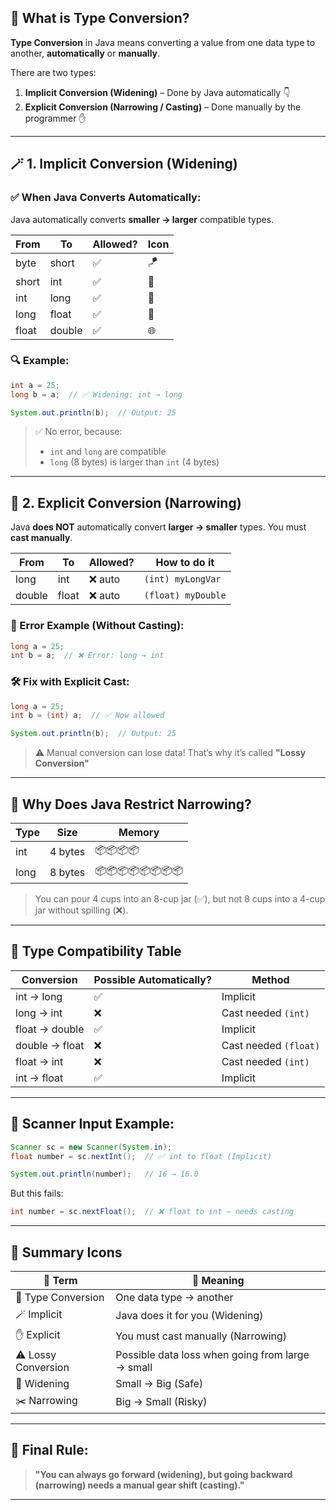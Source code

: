 ## 🔄 What is Type Conversion?

**Type Conversion** in Java means converting a value from one data type to another, **automatically** or **manually**.

There are two types:

1. **Implicit Conversion (Widening)** – Done by Java automatically 👇
2. **Explicit Conversion (Narrowing / Casting)** – Done manually by the programmer ✋

---

## 🪄 1. Implicit Conversion (Widening)

### ✅ When Java Converts Automatically:

Java automatically converts **smaller → larger** compatible types.

| From  | To     | Allowed? | Icon |
| ----- | ------ | -------- | ---- |
| byte  | short  | ✅        | 🪁   |
| short | int    | ✅        | 🎯   |
| int   | long   | ✅        | 📏   |
| long  | float  | ✅        | 🌊   |
| float | double | ✅        | 🌐   |

### 🔍 Example:

```java
int a = 25;
long b = a;  // ✅ Widening: int → long

System.out.println(b);  // Output: 25
```

> ✅ No error, because:
>
> * `int` and `long` are compatible
> * `long` (8 bytes) is larger than `int` (4 bytes)

---

## 🚫 2. Explicit Conversion (Narrowing)

Java **does NOT** automatically convert **larger → smaller** types. You must **cast manually**.

| From   | To    | Allowed? | How to do it       |
| ------ | ----- | -------- | ------------------ |
| long   | int   | ❌ auto   | `(int) myLongVar`  |
| double | float | ❌ auto   | `(float) myDouble` |

### 🧨 Error Example (Without Casting):

```java
long a = 25;
int b = a;  // ❌ Error: long → int
```

### 🛠️ Fix with Explicit Cast:

```java
long a = 25;
int b = (int) a;  // ✅ Now allowed

System.out.println(b);  // Output: 25
```

> ⚠️ Manual conversion can lose data! That’s why it’s called **"Lossy Conversion"**

---

## 🧠 Why Does Java Restrict Narrowing?

| Type | Size    | Memory           |
| ---- | ------- | ---------------- |
| int  | 4 bytes | 📦📦📦📦         |
| long | 8 bytes | 📦📦📦📦📦📦📦📦 |

> You can pour 4 cups into an 8-cup jar (✅),
> but not 8 cups into a 4-cup jar without spilling (❌).

---

## 🔄 Type Compatibility Table

| Conversion     | Possible Automatically? | Method                |
| -------------- | ----------------------- | --------------------- |
| int → long     | ✅                       | Implicit              |
| long → int     | ❌                       | Cast needed `(int)`   |
| float → double | ✅                       | Implicit              |
| double → float | ❌                       | Cast needed `(float)` |
| float → int    | ❌                       | Cast needed `(int)`   |
| int → float    | ✅                       | Implicit              |

---

## 🧪 Scanner Input Example:

```java
Scanner sc = new Scanner(System.in);
float number = sc.nextInt();  // ✅ int to float (Implicit)

System.out.println(number);   // 16 → 16.0
```

But this fails:

```java
int number = sc.nextFloat();  // ❌ float to int — needs casting
```

---

## 📌 Summary Icons

| 🔧 Term             | 📘 Meaning                                       |
| ------------------- | ------------------------------------------------ |
| 🔄 Type Conversion  | One data type → another                          |
| 🪄 Implicit         | Java does it for you (Widening)                  |
| ✋ Explicit          | You must cast manually (Narrowing)               |
| ⚠️ Lossy Conversion | Possible data loss when going from large → small |
| 📏 Widening         | Small → Big (Safe)                               |
| ✂️ Narrowing        | Big → Small (Risky)                              |

---

## 💬 Final Rule:

> **"You can always go forward (widening),
> but going backward (narrowing) needs a manual gear shift (casting)."**

---
